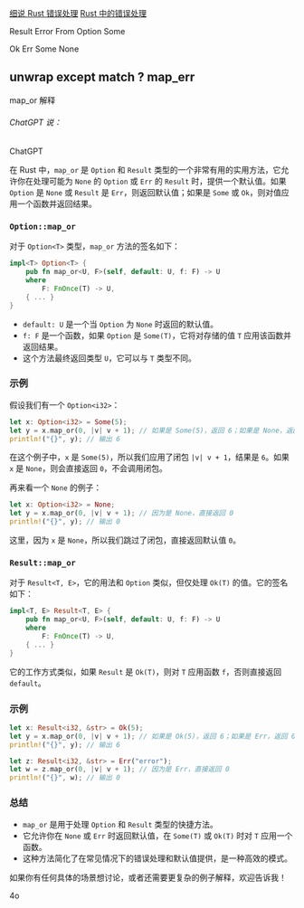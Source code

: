 [细说 Rust 错误处理](https://rustcc.cn/article?id=75dbd87c-df1c-4000-a243-46afc8513074)
[Rust 中的错误处理](https://rustcc.cn/article?id=1e20f814-c7d5-4aca-bb67-45dcfb65d9f9)

Result Error From Option Some

Ok Err Some None

## unwrap except match ? map_err

map_or 解释

###### ChatGPT 说：

ChatGPT

在 Rust 中，`map_or` 是 `Option` 和 `Result` 类型的一个非常有用的实用方法，它允许你在处理可能为 `None` 的 `Option` 或 `Err` 的 `Result` 时，提供一个默认值。如果 `Option` 是 `None` 或 `Result` 是 `Err`，则返回默认值；如果是 `Some` 或 `Ok`，则对值应用一个函数并返回结果。

### `Option::map_or`

对于 `Option<T>` 类型，`map_or` 方法的签名如下：

```rs
impl<T> Option<T> {
    pub fn map_or<U, F>(self, default: U, f: F) -> U
    where
        F: FnOnce(T) -> U,
    { ... }
}
```

- `default: U` 是一个当 `Option` 为 `None` 时返回的默认值。
- `f: F` 是一个函数，如果 `Option` 是 `Some(T)`，它将对存储的值 `T` 应用该函数并返回结果。
- 这个方法最终返回类型 `U`，它可以与 `T` 类型不同。

### 示例

假设我们有一个 `Option<i32>`：

```rs
let x: Option<i32> = Some(5);
let y = x.map_or(0, |v| v + 1); // 如果是 Some(5)，返回 6；如果是 None，返回 0
println!("{}", y); // 输出 6
```

在这个例子中，`x` 是 `Some(5)`，所以我们应用了闭包 `|v| v + 1`，结果是 `6`。如果 `x` 是 `None`，则会直接返回 `0`，不会调用闭包。

再来看一个 `None` 的例子：

```rs
let x: Option<i32> = None;
let y = x.map_or(0, |v| v + 1); // 因为是 None，直接返回 0
println!("{}", y); // 输出 0
```

这里，因为 `x` 是 `None`，所以我们跳过了闭包，直接返回默认值 `0`。

### `Result::map_or`

对于 `Result<T, E>`，它的用法和 `Option` 类似，但仅处理 `Ok(T)` 的值。它的签名如下：

```rs
impl<T, E> Result<T, E> {
    pub fn map_or<U, F>(self, default: U, f: F) -> U
    where
        F: FnOnce(T) -> U,
    { ... }
}
```

它的工作方式类似，如果 `Result` 是 `Ok(T)`，则对 `T` 应用函数 `f`，否则直接返回 `default`。

### 示例

```rs
let x: Result<i32, &str> = Ok(5);
let y = x.map_or(0, |v| v + 1); // 如果是 Ok(5)，返回 6；如果是 Err，返回 0
println!("{}", y); // 输出 6

let z: Result<i32, &str> = Err("error");
let w = z.map_or(0, |v| v + 1); // 因为是 Err，直接返回 0
println!("{}", w); // 输出 0
```

### 总结

- `map_or` 是用于处理 `Option` 和 `Result` 类型的快捷方法。
- 它允许你在 `None` 或 `Err` 时返回默认值，在 `Some(T)` 或 `Ok(T)` 时对 `T` 应用一个函数。
- 这种方法简化了在常见情况下的错误处理和默认值提供，是一种高效的模式。

如果你有任何具体的场景想讨论，或者还需要更复杂的例子解释，欢迎告诉我！

4o
